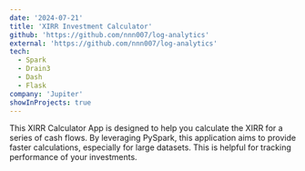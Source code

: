 ```yaml
---
date: '2024-07-21'
title: 'XIRR Investment Calculator'
github: 'https://github.com/nnn007/log-analytics'
external: 'https://github.com/nnn007/log-analytics'
tech:
  - Spark
  - Drain3
  - Dash
  - Flask
company: 'Jupiter'
showInProjects: true
---
```


This XIRR Calculator App is designed to help you calculate the XIRR for a series of cash flows. By leveraging PySpark, this application aims to provide faster calculations, especially for large datasets. This is helpful for tracking performance of your investments.